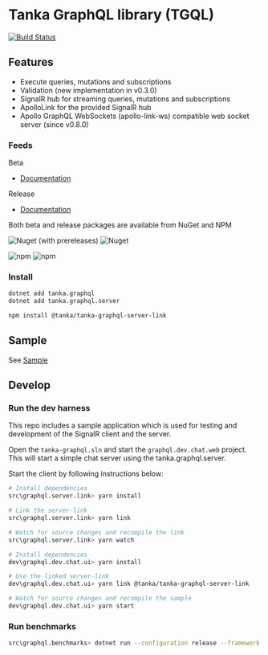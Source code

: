 Tanka GraphQL library (TGQL)
=====================================

[![Build Status](https://dev.azure.com/tanka-ops/graphql/_apis/build/status/graphql?branchName=master)](https://dev.azure.com/tanka-ops/graphql/_build/latest?definitionId=1&branchName=master)


## Features

* Execute queries, mutations and subscriptions
* Validation (new implementation in v0.3.0)
* SignalR hub for streaming queries, mutations and subscriptions
* ApolloLink for the provided SignalR hub
* Apollo GraphQL WebSockets (apollo-link-ws) compatible web socket server (since v0.8.0)


### Feeds

Beta 

* [Documentation](https://pekkah.github.io/tanka-graphql/beta/)

Release

* [Documentation](https://pekkah.github.io/tanka-graphql/)

Both beta and release packages are available from NuGet and NPM

![Nuget (with prereleases)](https://img.shields.io/nuget/vpre/tanka.graphql?style=flat-square)
![Nuget](https://img.shields.io/nuget/v/tanka.graphql?style=flat-square)

![npm](https://img.shields.io/npm/v/@tanka/tanka-graphql-server-link/latest?style=flat-square)
![npm](https://img.shields.io/npm/v/@tanka/tanka-graphql-server-link/beta?style=flat-square)

### Install 

```bash
dotnet add tanka.graphql
dotnet add tanka.graphql.server

npm install @tanka/tanka-graphql-server-link
```


## Sample

See [Sample](https://github.com/pekkah/tanka-graphql-samples)


## Develop

### Run the dev harness

This repo includes a sample application which is used for testing
and development of the SignalR client and the server.

Open the `tanka-graphql.sln` and start the `graphql.dev.chat.web` project. This will start a simple chat server using the tanka.graphql.server.

Start the client by following instructions below:

```bash
# Install dependencies
src\graphql.server.link> yarn install

# Link the server-link
src\graphql.server.link> yarn link

# Watch for source changes and recompile the link
src\graphql.server.link> yarn watch

# Install dependencies
dev\graphql.dev.chat.ui> yarn install

# Use the linked server-link
dev\graphql.dev.chat.ui> yarn link @tanka/tanka-graphql-server-link

# Watch for source changes and recompile the sample
dev\graphql.dev.chat.ui> yarn start
```


### Run benchmarks

```bash
src\graphql.benchmarks> dotnet run --configuration release --framework netcoreapp22
```
